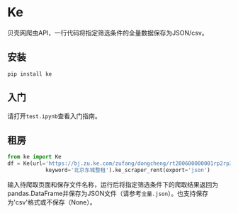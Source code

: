 # Ke
贝壳网爬虫API，一行代码将指定筛选条件的全量数据保存为JSON/csv。

## 安装
`pip install ke`

## 入门
请打开`test.ipynb`查看入门指南。

## 租房
```python
from ke import Ke
df = Ke(url='https://bj.zu.ke.com/zufang/dongcheng/rt200600000001rp2rp3rp4/#contentList',
            keyword='北京东城整租').ke_scraper_rent(export='json')
```
输入待爬取页面和保存文件名称，运行后将指定筛选条件下的爬取结果返回为pandas.DataFrame并保存为JSON文件（请参考`全量.json`）。也支持保存为'csv'格式或不保存（None）。

